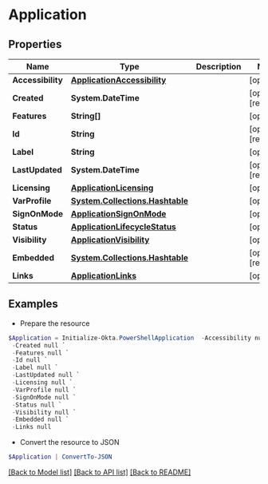 # Application
## Properties

Name | Type | Description | Notes
------------ | ------------- | ------------- | -------------
**Accessibility** | [**ApplicationAccessibility**](ApplicationAccessibility.md) |  | [optional] 
**Created** | **System.DateTime** |  | [optional] [readonly] 
**Features** | **String[]** |  | [optional] 
**Id** | **String** |  | [optional] [readonly] 
**Label** | **String** |  | [optional] 
**LastUpdated** | **System.DateTime** |  | [optional] [readonly] 
**Licensing** | [**ApplicationLicensing**](ApplicationLicensing.md) |  | [optional] 
**VarProfile** | [**System.Collections.Hashtable**](SystemCollectionsHashtable.md) |  | [optional] 
**SignOnMode** | [**ApplicationSignOnMode**](ApplicationSignOnMode.md) |  | [optional] 
**Status** | [**ApplicationLifecycleStatus**](ApplicationLifecycleStatus.md) |  | [optional] 
**Visibility** | [**ApplicationVisibility**](ApplicationVisibility.md) |  | [optional] 
**Embedded** | [**System.Collections.Hashtable**](SystemCollectionsHashtable.md) |  | [optional] [readonly] 
**Links** | [**ApplicationLinks**](ApplicationLinks.md) |  | [optional] 

## Examples

- Prepare the resource
```powershell
$Application = Initialize-Okta.PowerShellApplication  -Accessibility null `
 -Created null `
 -Features null `
 -Id null `
 -Label null `
 -LastUpdated null `
 -Licensing null `
 -VarProfile null `
 -SignOnMode null `
 -Status null `
 -Visibility null `
 -Embedded null `
 -Links null
```

- Convert the resource to JSON
```powershell
$Application | ConvertTo-JSON
```

[[Back to Model list]](../README.md#documentation-for-models) [[Back to API list]](../README.md#documentation-for-api-endpoints) [[Back to README]](../README.md)

